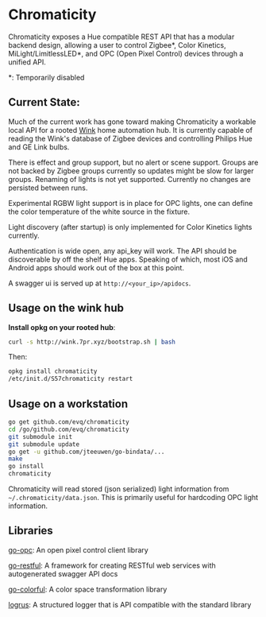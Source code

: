 Chromaticity
============

Chromaticity exposes a Hue compatible REST API that has a modular
backend design, allowing a user to control Zigbee*, Color Kinetics,
MiLight/LimitlessLED\*, and OPC (Open Pixel Control) devices through a
unified API.

\*: Temporarily disabled

Current State: 
-----------------------------

Much of the current work has gone toward making Chromaticity a workable local API
for a rooted [Wink](http://www.wink.com/products/wink-hub/) home
automation hub. It is currently capable of reading the Wink's
database of Zigbee devices and controlling Philips Hue and GE Link
bulbs. 

There is effect and group support, but no alert or scene support.
Groups are not backed by Zigbee groups currently so updates might be slow
for larger groups. Renaming of lights is not yet supported. Currently no
changes are persisted between runs.

Experimental RGBW light support is in place for OPC lights, one can
define the color temperature of the white source in the fixture.

Light discovery (after startup) is only implemented for Color Kinetics lights
currently.

Authentication is wide open, any api_key will work. The API should be
discoverable by off the shelf Hue apps. Speaking of which, most iOS and 
Android apps should work out of the box at this point.

A swagger ui is served up at `http://<your_ip>/apidocs`.

Usage on the wink hub
-----

**Install opkg on your rooted hub**:
```bash
curl -s http://wink.7pr.xyz/bootstrap.sh | bash
```

Then:
```bash
opkg install chromaticity
/etc/init.d/S57chromaticity restart
```

Usage on a workstation
----------------------

```bash
go get github.com/evq/chromaticity
cd /go/github.com/evq/chromaticity
git submodule init
git submodule update
go get -u github.com/jteeuwen/go-bindata/...
make
go install
chromaticity
```

Chromaticity will read stored (json serialized) light information from
`~/.chromaticity/data.json`. This is primarily useful for hardcoding
OPC light information.

Libraries
--------

[go-opc](https://github.com/kellydunn/go-opc/): An open pixel control
client library

[go-restful](https://github.com/emicklei/go-restful): A framework for
creating RESTful web services with autogenerated swagger API docs

[go-colorful](https://github.com/lucasb-eyer/go-colorful): A color space
transformation library

[logrus](https://github.com/Sirupsen/logrus): A structured logger that is API
compatible with the standard library
